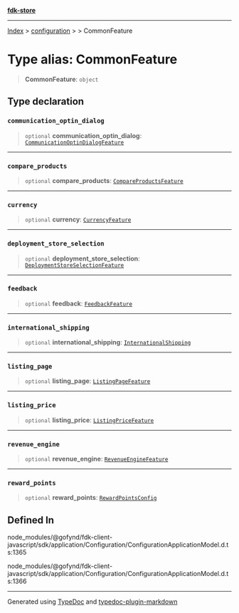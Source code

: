 [**fdk-store**](../../../README.md)
***

[Index](../../../API.md) > [configuration](../../README.md) > [<internal>](../README.md) > CommonFeature

# Type alias: CommonFeature

> **CommonFeature**: `object`

## Type declaration

### `communication_optin_dialog`

> `optional` **communication\_optin\_dialog**: [`CommunicationOptinDialogFeature`](type-alias.CommunicationOptinDialogFeature.md)

***

### `compare_products`

> `optional` **compare\_products**: [`CompareProductsFeature`](type-alias.CompareProductsFeature.md)

***

### `currency`

> `optional` **currency**: [`CurrencyFeature`](type-alias.CurrencyFeature.md)

***

### `deployment_store_selection`

> `optional` **deployment\_store\_selection**: [`DeploymentStoreSelectionFeature`](type-alias.DeploymentStoreSelectionFeature.md)

***

### `feedback`

> `optional` **feedback**: [`FeedbackFeature`](type-alias.FeedbackFeature.md)

***

### `international_shipping`

> `optional` **international\_shipping**: [`InternationalShipping`](type-alias.InternationalShipping.md)

***

### `listing_page`

> `optional` **listing\_page**: [`ListingPageFeature`](type-alias.ListingPageFeature.md)

***

### `listing_price`

> `optional` **listing\_price**: [`ListingPriceFeature`](type-alias.ListingPriceFeature.md)

***

### `revenue_engine`

> `optional` **revenue\_engine**: [`RevenueEngineFeature`](type-alias.RevenueEngineFeature.md)

***

### `reward_points`

> `optional` **reward\_points**: [`RewardPointsConfig`](type-alias.RewardPointsConfig.md)

## Defined In

node\_modules/@gofynd/fdk-client-javascript/sdk/application/Configuration/ConfigurationApplicationModel.d.ts:1365

node\_modules/@gofynd/fdk-client-javascript/sdk/application/Configuration/ConfigurationApplicationModel.d.ts:1366

***
Generated using [TypeDoc](https://typedoc.org/) and [typedoc-plugin-markdown](https://www.npmjs.com/package/typedoc-plugin-markdown)

